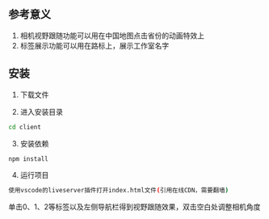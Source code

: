 ## 参考意义
1. 相机视野跟随功能可以用在中国地图点击省份的动画特效上
2. 标签展示功能可以用在路标上，展示工作室名字


## 安装

1. 下载文件

2. 进入安装目录
```bash
cd client
```

3. 安装依赖

```bash
npm install 
```

4. 运行项目

```bash
使用vscode的liveserver插件打开index.html文件(引用在线CDN，需要翻墙)
```
单击0、1、2等标签以及左侧导航栏得到视野跟随效果，双击空白处调整相机角度
